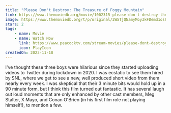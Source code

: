 ```yaml
---
title: "Please Don't Destroy: The Treasure of Foggy Mountain"
link: https://www.themoviedb.org/movie/1002315-please-don-t-destroy-the-treasure-of-foggy-mountain
image: https://www.themoviedb.org/t/p/original/2WSTjQNamyMoy3kFDemd1os8TNz.jpg
stars: 2
tags:
    - name: Movie
    - name: Watch Now
      link: https://www.peacocktv.com/stream-movies/please-dont-destroy-treasure-of-foggy-mountain
      icon: PlayIcon
createdOn: 2023-11-18
---
```


I've thought these three boys were hilarious since they started uploading videos to Twitter during
lockdown in 2020. I was ecstatic to see them hired by SNL, where we get to see a new, well produced
short video from them nearly every week. I was skeptical that their 3 minute bits would hold up in a
90 minute form, but I think this film turned out fantastic. It has several laugh out loud moments
that are only enhanced by other cast members, Meg Stalter, X Mayo, and Conan O'Brien (in his first
film role not playing himself!), to mention a few.
